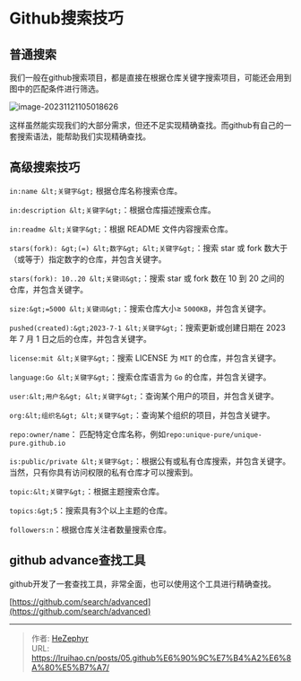# Github搜索技巧

## 普通搜索

我们一般在github搜索项目，都是直接在根据仓库关键字搜索项目，可能还会用到图中的匹配条件进行筛选。

![image-20231121105018626](https://raw.githubusercontent.com/unique-pure/NewPicGoLibrary/main/img/image-20231121105018626.png)

这样虽然能实现我们的大部分需求，但还不足实现精确查找。而github有自己的一套搜索语法，能帮助我们实现精确查找。

## 高级搜索技巧

`in:name &lt;关键字&gt;` 根据仓库名称搜索仓库。

`in:description &lt;关键字&gt;`：根据仓库描述搜索仓库。

`in:readme &lt;关键字&gt;`：根据 README 文件内容搜索仓库。

`stars(fork): &gt;(=) &lt;数字&gt; &lt;关键字&gt;`：搜索 star 或 fork 数大于（或等于）指定数字的仓库，并包含关键字。

`stars(fork): 10..20 &lt;关键词&gt;`：搜索 star 或 fork 数在 10 到 20 之间的仓库，并包含关键字。

`size:&gt;=5000 &lt;关键词&gt;`：搜索仓库大小$\geq$ `5000KB`，并包含关键字。

`pushed(created):&gt;2023-7-1 &lt;关键字&gt;`：搜索更新或创建日期在 2023 年 7 月 1 日之后的仓库，并包含关键字。

`license:mit &lt;关键字&gt;`：搜索 LICENSE 为 `MIT` 的仓库，并包含关键字。

`language:Go &lt;关键字&gt;`：搜索仓库语言为 `Go` 的仓库，并包含关键字。

`user:&lt;用户名&gt; &lt;关键字&gt;`：查询某个用户的项目，并包含关键字。

`org:&lt;组织名&gt; &lt;关键字&gt;`：查询某个组织的项目，并包含关键字。

`repo:owner/name`： 匹配特定仓库名称，例如`repo:unique-pure/unique-pure.github.io`

`is:public/private &lt;关键字&gt;`：根据公有或私有仓库搜索，并包含关键字。当然，只有你具有访问权限的私有仓库才可以搜索到。

`topic:&lt;关键字&gt;`：根据主题搜索仓库。

`topics:&gt;5`：搜索具有3个以上主题的仓库。

`followers:n`：根据仓库关注者数量搜索仓库。

## github advance查找工具

github开发了一套查找工具，非常全面，也可以使用这个工具进行精确查找。

[https://github.com/search/advanced](https://github.com/search/advanced)



---

> 作者: [HeZephyr](https://github.com/HeZephyr)  
> URL: https://lruihao.cn/posts/05.github%E6%90%9C%E7%B4%A2%E6%8A%80%E5%B7%A7/  

